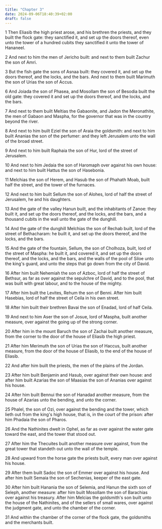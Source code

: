 ```yaml
---
title: "Chapter 3"
date: 2024-09-06T18:40:39+02:00
draft: false
---
```




1 Then Eliasib the high priest arose, and his brethren the priests, and they built the flock gate: they sanctified it, and set up the doors thereof, even unto the tower of a hundred cubits they sanctified it unto the tower of Hananeel.

2 And next to him the men of Jericho built: and next to them built Zachur the son of Amri.

3 But the fish gate the sons of Asnaa built: they covered it, and set up the doors thereof, and the locks, and the bars. And next to them built Marimuth the son of Urias the son of Accus.

6 And Joiada the son of Phasea, and Mosollam the son of Besodia built the old gate: they covered it and set up the doors thereof, and the locks, and the bars.

7 And next to them built Meltias the Gabaonite, and Jadon the Meronathite, the men of Gabaon and Maspha, for the governor that was in the country beyond the river.

8 And next to him built Eziel the son of Araia the goldsmith: and next to him built Ananias the son of the perfumer: and they left Jerusalem unto the wall of the broad street.

9 And next to him built Raphaia the son of Hur, lord of the street of Jerusalem.

10 And next to him Jedaia the son of Haromaph over against his own house: and next to him built Hattus the son of Hasebonia.

11 Melchias the son of Herem, and Hasub the son of Phahath Moab, built half the street, and the tower of the furnaces.

12 And next to him built Sellum the son of Alohes, lord of half the street of Jerusalem, he and his daughters.

13 And the gate of the valley Hanun built, and the inhabitants of Zanoe: they built it, and set up the doors thereof, and the locks, and the bars, and a thousand cubits in the wall unto the gate of the dunghill.

14 And the gate of the dunghill Melchias the son of Rechab built, lord of the street of Bethacharam: he built it, and set up the doors thereof, and the locks, and the bars.

15 And the gate of the fountain, Sellum, the son of Cholhoza, built, lord of the street of Maspha: he built it, and covered it, and set up the doors thereof, and the locks, and the bars, and the walls of the pool of Siloe unto the king's guard, and unto the steps that go down from the city of David.

16 After him built Nehemiah the son of Azboc, lord of half the street of Bethsur, as far as over against the sepulchre of David, and to the pool, that was built with great labour, and to the house of the mighty.

17 After him built the Levites, Rehum the son of Benni. After him built Hasebias, lord of half the street of Ceila in his own street.

18 After him built their brethren Bavai the son of Enadad, lord of half Ceila.

19 And next to him Aser the son of Josue, lord of Maspha, built another measure, over against the going up of the strong corner.

20 After him in the mount Baruch the son of Zachai built another measure, from the corner to the door of the house of Eliasib the high priest.

21 After him Merimuth the son of Urias the son of Haccus, built another measure, from the door of the house of Eliasib, to the end of the house of Eliasib.

22 And after him built the priests, the men of the plains of the Jordan.

23 After him built Benjamin and Hasub, over against their own house: and after him built Azarias the son of Maasias the son of Ananias over against his house.

24 After him built Bennui the son of Hanadad another measure, from the house of Azarias unto the bending, and unto the corner.

25 Phalel, the son of Ozi, over against the bending and the tower, which lieth out from the king's high house, that is, in the court of the prison: after him Phadaia the son of Pharos.

26 And the Nathinites dwelt in Ophel, as far as over against the water gate toward the east, and the tower that stood out.

27 After him the Thecuites built another measure over against, from the great tower that standeth out unto the wall of the temple.

28 And upward from the horse gate the priests built, every man over against his house.

29 After them built Sadoc the son of Emmer over against his house. And after him built Semaia the son of Sechenias, keeper of the east gate.

30 After him built Hanania the son of Selemia, and Hanun the sixth son of Seleph, another measure: after him built Mosollam the son of Barachias over against his treasury. After him Melcias the goldsmith's son built unto the house of the Nathinites, and of the sellers of small wares, over against the judgment gate, and unto the chamber of the corner.

31 And within the chamber of the corner of the flock gate, the goldsmiths and the merchants built.

